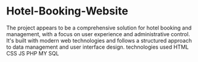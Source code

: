 # Hotel-Booking-Website
The project appears to be a comprehensive solution for hotel booking and management, with a focus on user experience and administrative control. It's built with modern web technologies and follows a structured approach to data management and user interface design.
technologies used HTML CSS JS PHP MY SQL
